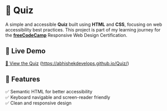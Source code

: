 # 📝  Quiz  

A simple and accessible **Quiz** built using **HTML** and **CSS**, focusing on web accessibility best practices. This project is part of my learning journey for the **[freeCodeCamp](https://www.freecodecamp.org/)** Responsive Web Design Certification.  

## 🚀 Live Demo  
[🔗 View the Quiz](your-live-demo-link)  (https://abhishekdevelops.github.io/Quiz/)


## 📌 Features  
✅ Semantic HTML for better accessibility  
✅ Keyboard navigable and screen-reader friendly  
✅ Clean and responsive design  
